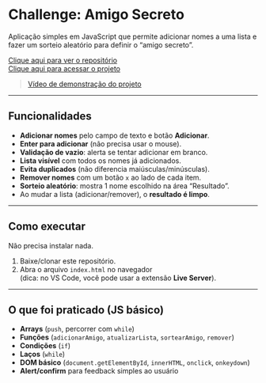# Challenge: Amigo Secreto

Aplicação simples em JavaScript que permite adicionar nomes a uma lista e fazer um sorteio aleatório para definir o “amigo secreto”.

[Clique aqui para ver o repositório](https://github.com/DanniMafra/Projeto-Amigo-Secreto)  
[Clique aqui para acessar o projeto](https://dannimafra.github.io/Projeto-Amigo-Secreto/)

> [Vídeo de demonstração do projeto](https://drive.google.com/file/d/1nJSGlYx7s0hI5azliW-bFzOMCQnxWdZr/view?usp=sharing) 

---

## Funcionalidades

- **Adicionar nomes** pelo campo de texto e botão **Adicionar**.
- **Enter para adicionar** (não precisa usar o mouse).
- **Validação de vazio**: alerta se tentar adicionar em branco.
- **Lista visível** com todos os nomes já adicionados.
- **Evita duplicados** (não diferencia maiúsculas/minúsculas).
- **Remover nomes** com um botão `x` ao lado de cada item.
- **Sorteio aleatório**: mostra 1 nome escolhido na área “Resultado”.
- Ao mudar a lista (adicionar/remover), o **resultado é limpo**.

---

## Como executar

Não precisa instalar nada.

1. Baixe/clonar este repositório.
2. Abra o arquivo `index.html` no navegador  
   (dica: no VS Code, você pode usar a extensão **Live Server**).

---

## O que foi praticado (JS básico)

- **Arrays** (`push`, percorrer com `while`)
- **Funções** (`adicionarAmigo`, `atualizarLista`, `sortearAmigo`, `remover`)
- **Condições** (`if`)
- **Laços** (`while`)
- **DOM básico** (`document.getElementById`, `innerHTML`, `onclick`, `onkeydown`)
- **Alert/confirm** para feedback simples ao usuário

